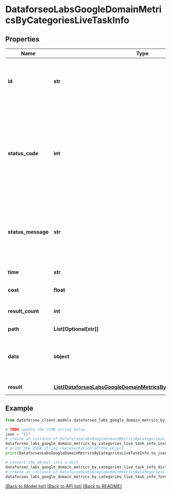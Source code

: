 # DataforseoLabsGoogleDomainMetricsByCategoriesLiveTaskInfo


## Properties

Name | Type | Description | Notes
------------ | ------------- | ------------- | -------------
**id** | **str** | task identifier unique task identifier in our system in the UUID format | [optional] 
**status_code** | **int** | status code of the task generated by DataForSEO, can be within the following range: 10000-60000 you can find the full list of the response codes here | [optional] 
**status_message** | **str** | informational message of the task you can find the full list of general informational messages here | [optional] 
**time** | **str** | execution time, seconds | [optional] 
**cost** | **float** | total tasks cost, USD | [optional] 
**result_count** | **int** | number of elements in the result array | [optional] 
**path** | **List[Optional[str]]** | URL path | [optional] 
**data** | **object** | contains the same parameters that you specified in the POST request | [optional] 
**result** | [**List[DataforseoLabsGoogleDomainMetricsByCategoriesLiveResultInfo]**](DataforseoLabsGoogleDomainMetricsByCategoriesLiveResultInfo.md) | array of results | [optional] 

## Example

```python
from dataforseo_client.models.dataforseo_labs_google_domain_metrics_by_categories_live_task_info import DataforseoLabsGoogleDomainMetricsByCategoriesLiveTaskInfo

# TODO update the JSON string below
json = "{}"
# create an instance of DataforseoLabsGoogleDomainMetricsByCategoriesLiveTaskInfo from a JSON string
dataforseo_labs_google_domain_metrics_by_categories_live_task_info_instance = DataforseoLabsGoogleDomainMetricsByCategoriesLiveTaskInfo.from_json(json)
# print the JSON string representation of the object
print(DataforseoLabsGoogleDomainMetricsByCategoriesLiveTaskInfo.to_json())

# convert the object into a dict
dataforseo_labs_google_domain_metrics_by_categories_live_task_info_dict = dataforseo_labs_google_domain_metrics_by_categories_live_task_info_instance.to_dict()
# create an instance of DataforseoLabsGoogleDomainMetricsByCategoriesLiveTaskInfo from a dict
dataforseo_labs_google_domain_metrics_by_categories_live_task_info_form_dict = dataforseo_labs_google_domain_metrics_by_categories_live_task_info.from_dict(dataforseo_labs_google_domain_metrics_by_categories_live_task_info_dict)
```
[[Back to Model list]](../README.md#documentation-for-models) [[Back to API list]](../README.md#documentation-for-api-endpoints) [[Back to README]](../README.md)


